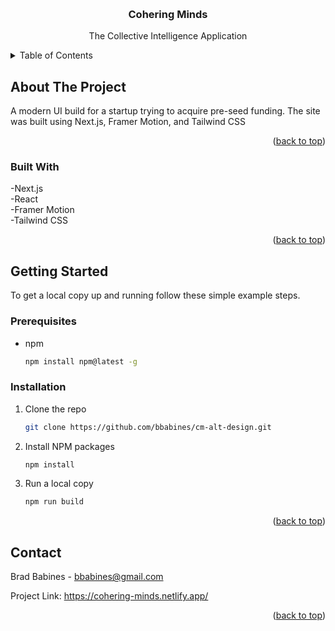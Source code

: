 <a name="readme-top"></a>

<br />
<div align="center">
  <a href="https://github.com/bbabines/pro-dashboard">
  </a>

<h3 align="center">Cohering Minds</h3>

  <p align="center">
    The Collective Intelligence Application
    <br />
  </p>
</div>

<!-- TABLE OF CONTENTS -->
<details>
  <summary>Table of Contents</summary>
  <ol>
    <li>
      <a href="#about-the-project">About The Project</a>
      <ul>
        <li><a href="#built-with">Built With</a></li>
      </ul>
    </li>
    <li>
      <a href="#getting-started">Getting Started</a>
      <ul>
        <li><a href="#prerequisites">Prerequisites</a></li>
        <li><a href="#installation">Installation</a></li>
      </ul>
    </li>
    <li><a href="#contact">Contact</a></li>
  </ol>
</details>

<!-- ABOUT THE PROJECT -->

## About The Project

A modern UI build for a startup trying to acquire pre-seed funding. The site was built using Next.js, Framer Motion, and Tailwind CSS

<p align="right">(<a href="#readme-top">back to top</a>)</p>

### Built With

-Next.js
<br />
-React
<br />
-Framer Motion
<br />
-Tailwind CSS

<p align="right">(<a href="#readme-top">back to top</a>)</p>

<!-- GETTING STARTED -->

## Getting Started

To get a local copy up and running follow these simple example steps.

### Prerequisites

- npm
  ```sh
  npm install npm@latest -g
  ```

### Installation

1. Clone the repo
   ```sh
   git clone https://github.com/bbabines/cm-alt-design.git
   ```
2. Install NPM packages
   ```sh
   npm install
   ```
3. Run a local copy

   ```sh
   npm run build
   ```

<p align="right">(<a href="#readme-top">back to top</a>)</p>

<!-- CONTACT -->

## Contact

Brad Babines - bbabines@gmail.com

Project Link: https://cohering-minds.netlify.app/

<p align="right">(<a href="#readme-top">back to top</a>)</p>
